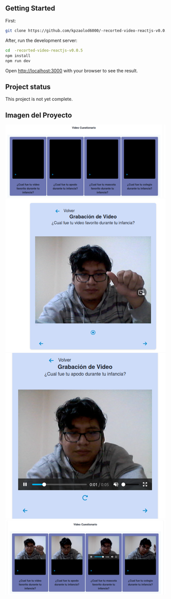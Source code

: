 ## Getting Started

First:
```bash
git clone https://github.com/kpzaolod6000/-recorted-video-reactjs-v0.0.5.git

```
After, run the development server:

```bash
cd  -recorted-video-reactjs-v0.0.5
npm install
npm run dev
```

Open [http://localhost:3000](http://localhost:3000) with your browser to see the result.

## Project status

This project is not yet complete. 


## Imagen del Proyecto

![img](./img/img1.png)
![img](./img/img2.png)
![img](./img/img3.png)
![img](./img/img4.png)